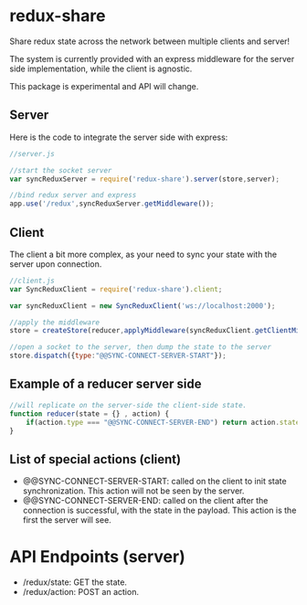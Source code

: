 # redux-share
Share redux state across the network between multiple clients and server!

The system is currently provided with an express middleware for the server side implementation, while the client is agnostic.

This package is experimental and API will change.

## Server

Here is the code to integrate the server side with express:


```javascript
//server.js

//start the socket server
var syncReduxServer = require('redux-share').server(store,server);

//bind redux server and express
app.use('/redux',syncReduxServer.getMiddleware());

```


## Client

The client a bit more complex, as your need to sync your state with the server upon connection.

```javascript
//client.js
var SyncReduxClient = require('redux-share').client;

var syncReduxClient = new SyncReduxClient('ws://localhost:2000');

//apply the middleware
store = createStore(reducer,applyMiddleware(syncReduxClient.getClientMiddleware()));

//open a socket to the server, then dump the state to the server
store.dispatch({type:"@@SYNC-CONNECT-SERVER-START"});


```

## Example of a reducer server side

```javascript
//will replicate on the server-side the client-side state.
function reducer(state = {} , action) { 
	if(action.type === "@@SYNC-CONNECT-SERVER-END") return action.state;
}

```

## List of special actions (client)


* @@SYNC-CONNECT-SERVER-START: called on the client to init state synchronization. This action will not be seen by the server.
* @@SYNC-CONNECT-SERVER-END: called on the client after the connection is successful, with the state in the payload. This action is the first the server will see.


# API Endpoints (server)

* /redux/state: GET the state.
* /redux/action: POST an action.
